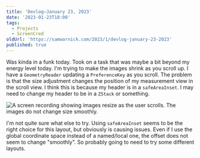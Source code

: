 ```yaml
---
title: 'Devlog—January 23, 2023'
date: '2023-01-23T18:00'
tags:
  - Projects
  - ScreenCred
oldUrl: 'https://samwarnick.com/2023/1/devlog-january-23-2023'
published: true
---
```


Was kinda in a funk today. Took on a task that was maybe a bit beyond my energy level today. I'm trying to make the images shrink as you scroll up. I have a `GeometryReader` updating a `PreferenceKey` as you scroll. The problem is that the size adjustment changes the position of my measurement view in the scroll view. I think this is because my header is in a `safeAreaInset`. I may need to change my header to be in a `ZStack` or something.

![A screen recording showing images resize as the user scrolls. The images do not change size smoothly.](https://samwarnick.com/media/2023-01-23-janky-resize.gif "Not great...")

I'm not quite sure what else to try. Using `safeAreaInset` seems to be the right choice for this layout, but obviously is causing issues. Even if I use the global coordinate space instead of a named/local one, the offset does not seem to change "smoothly". So probably going to need to try some different layouts.
